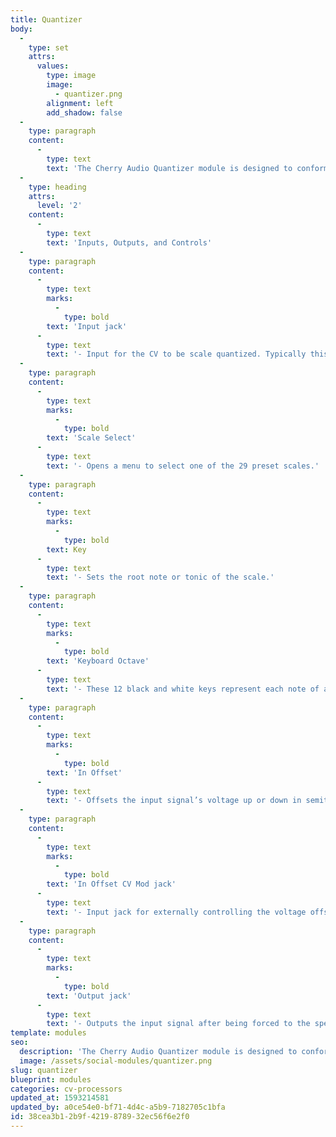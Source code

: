 ```yaml
---
title: Quantizer
body:
  -
    type: set
    attrs:
      values:
        type: image
        image:
          - quantizer.png
        alignment: left
        add_shadow: false
  -
    type: paragraph
    content:
      -
        type: text
        text: 'The Cherry Audio Quantizer module is designed to conform a control voltage input signal to a specific key and scale, or a user-defined set of notes. There are 29 preset scales available and custom scales can easily be created by manually toggling individual notes on or off using the virtual "keyboard." Pitches are tracked and quantized according to the standard 1V/octave scaling.'
  -
    type: heading
    attrs:
      level: '2'
    content:
      -
        type: text
        text: 'Inputs, Outputs, and Controls'
  -
    type: paragraph
    content:
      -
        type: text
        marks:
          -
            type: bold
        text: 'Input jack'
      -
        type: text
        text: '- Input for the CV to be scale quantized. Typically this will originate from the CV output of a module such as the Arpeggiator, Eight Step Sequencer, or I/O Panel *Pitch CV Out*.'
  -
    type: paragraph
    content:
      -
        type: text
        marks:
          -
            type: bold
        text: 'Scale Select'
      -
        type: text
        text: '- Opens a menu to select one of the 29 preset scales.'
  -
    type: paragraph
    content:
      -
        type: text
        marks:
          -
            type: bold
        text: Key
      -
        type: text
        text: '- Sets the root note or tonic of the scale.'
  -
    type: paragraph
    content:
      -
        type: text
        marks:
          -
            type: bold
        text: 'Keyboard Octave'
      -
        type: text
        text: '- These 12 black and white keys represent each note of an octave in a standard piano keyboard arrangement. The notes included in the selected scale are illuminated in red and can be toggled on and off to create custom scales by clicking on the buttons.'
  -
    type: paragraph
    content:
      -
        type: text
        marks:
          -
            type: bold
        text: 'In Offset'
      -
        type: text
        text: '- Offsets the input signal’s voltage up or down in semitone increments by up to two octaves.'
  -
    type: paragraph
    content:
      -
        type: text
        marks:
          -
            type: bold
        text: 'In Offset CV Mod jack'
      -
        type: text
        text: '- Input jack for externally controlling the voltage offset of the input signal. Patching *Pitch CV Out* from the I/O panel allows pitch transposition of the input signal in semitones via a keyboard or other CV source.'
  -
    type: paragraph
    content:
      -
        type: text
        marks:
          -
            type: bold
        text: 'Output jack'
      -
        type: text
        text: '- Outputs the input signal after being forced to the specified key and scale.'
template: modules
seo:
  description: 'The Cherry Audio Quantizer module is designed to conform a control voltage input signal to a specific key and scale, or a user-defined set of notes.'
  image: /assets/social-modules/quantizer.png
slug: quantizer
blueprint: modules
categories: cv-processors
updated_at: 1593214581
updated_by: a0ce54e0-bf71-4d4c-a5b9-7182705c1bfa
id: 38cea3b1-2b9f-4219-8789-32ec56f6e2f0
---
```


